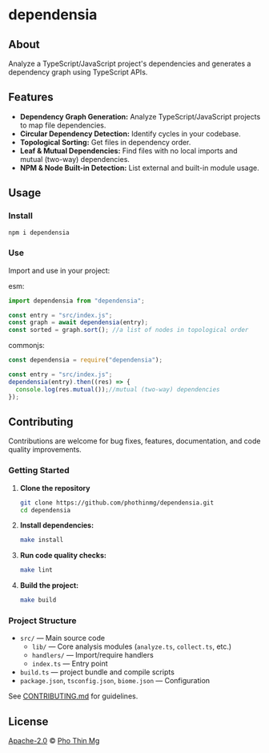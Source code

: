 # dependensia

## About

Analyze a TypeScript/JavaScript project's dependencies and generates a dependency graph using TypeScript APIs.

## Features

- **Dependency Graph Generation:** Analyze TypeScript/JavaScript projects to map file dependencies.
- **Circular Dependency Detection:** Identify cycles in your codebase.
- **Topological Sorting:** Get files in dependency order.
- **Leaf & Mutual Dependencies:** Find files with no local imports and mutual (two-way) dependencies.
- **NPM & Node Built-in Detection:** List external and built-in module usage.

## Usage

### Install

```bash
npm i dependensia
```

### Use

Import and use in your project:

esm:

```ts
import dependensia from "dependensia";

const entry = "src/index.js";
const graph = await dependensia(entry);
const sorted = graph.sort(); //a list of nodes in topological order
```

commonjs:

```js
const dependensia = require("dependensia");

const entry = "src/index.js";
dependensia(entry).then((res) => {
  console.log(res.mutual());//mutual (two-way) dependencies
});
```

## Contributing

Contributions are welcome for bug fixes, features, documentation, and code quality improvements.

### Getting Started

1. **Clone the repository**

   ```bash
   git clone https://github.com/phothinmg/dependensia.git
   cd dependensia
   ```

2. **Install dependencies:**

   ```bash
   make install
   ```

3. **Run code quality checks:**

   ```bash
   make lint
   ```

4. **Build the project:**

   ```bash
   make build
   ```

### Project Structure

- `src/` — Main source code
  - `lib/` — Core analysis modules (`analyze.ts`, `collect.ts`, etc.)
  - `handlers/` — Import/require handlers
  - `index.ts` — Entry point
- `build.ts` — project bundle and compile scripts
- `package.json`, `tsconfig.json`, `biome.json` — Configuration

See [CONTRIBUTING.md][file-contribute] for guidelines.

## License

[Apache-2.0][file-license] © [Pho Thin Mg][ptm]

<!-- markdownlint-disable MD053 -->

[file-license]: LICENSE
[file-contribute]: CONTRIBUTING.md
[ptm]: https://github.com/phothinmg
